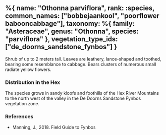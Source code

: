 %{
    name: "Othonna parviflora",
    rank: :species,
    common_names: ["bobbejaankool", "poorflower babooncabbage"],
    taxonomy: %{
        family: "Asteraceae",
        genus: "Othonna",
        species: "parviflora"
    },
    vegetation_type_ids: ["de_doorns_sandstone_fynbos"]
}
---

Shrub of up to 2 meters tall. Leaves are leathery, lance-shaped and toothed, bearing some resemblance to cabbage. Bears clusters of numerous small radiate yellow flowers.

<!-- read more -->

### Distribution in the Hex

The species grows in sandy kloofs and foothills of the Hex River Mountains to the north west of the valley in the De Doorns Sandstone Fynbos vegetation zone.

### References

* Manning, J., 2018. Field Guide to Fynbos